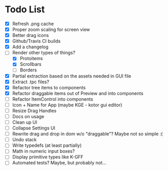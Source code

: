 # Todo List

- [x] Refresh .png cache
- [x] Proper zoom scaling for screen view
- [x] Better drag icons
- [x] Github/Travis CI builds
- [x] Add a changelog
- [ ] Render other types of things?
  - [x] Protoitems
  - [x] Scrollbars
  - [ ] Borders
- [x] Partial extraction based on the assets needed in GUI file
- [x] Extract .tpc files?
- [x] Refactor tree items to components
- [x] Refactor draggable items out of Preview and into components
- [ ] Refactor ItemControl into components
- [ ] Icon + Name for App (maybe KGE - kotor gui editor)
- [ ] Resize Drag Handles
- [ ] Docs on usage
- [ ] Clean up UI
- [ ] Collapse Settings UI
- [ ] Rewrite drag and drop in dom w/o "draggable"? Maybe not so simple :(
- [ ] Undo stack
- [ ] Write typedefs (at least partially)
- [ ] Math in numeric input boxes?
- [ ] Display primitive types like K-GFF
- [ ] Automated tests? Maybe, but probably not...
